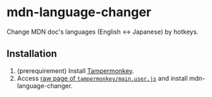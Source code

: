 # mdn-language-changer

Change MDN doc's languages (English <-> Japanese) by hotkeys.

## Installation

1. (prerequirement) Install [Tampermonkey](https://www.tampermonkey.net/).
1. Access [raw page of `tampermonkey/main.user.js`](https://github.com/yinm/mdn-language-changer/raw/main/tampermonkey/main.user.js) and install mdn-language-changer.


